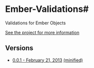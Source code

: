 # Ember-Validations#

Validations for Ember Objects

[See the project for more information](https://github.com/dockyard/ember-validations)

## Versions ##

* [0.0.1 - February 21, 2013](https://raw.github.com/bcardarella/ember-builds/master/validations/validations-0.0.1.js) [(minified)](https://raw.github.com/bcardarella/ember-builds/master/validations/validations-0.0.1.min.js) 
